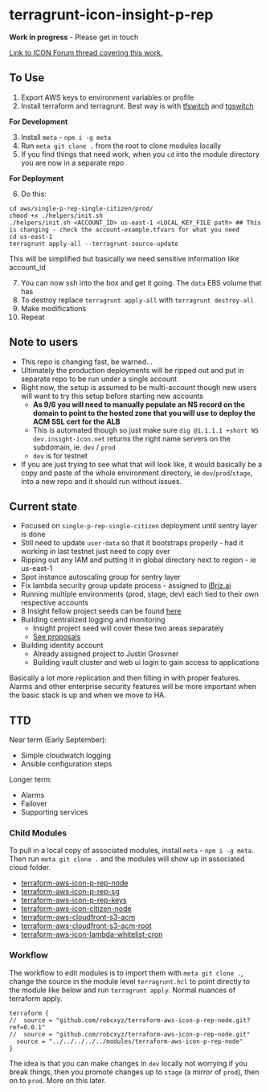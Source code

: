 # terragrunt-icon-insight-p-rep

**Work in progress** - Please get in touch 

[Link to ICON Forum thread covering this work.](https://forum.icon.community/t/automated-terraform-deployments/113)


## To Use 

1. Export AWS keys to environment variables or profile 
2. Install terraform and terragrunt. Best way is with [tfswitch](https://github.com/warrensbox/terraform-switcher) and [tgswitch](https://github.com/warrensbox/tgswitch)

**For Development** 

3. Install `meta` - `npm i -g meta` 
4. Run `meta git clone .` from the root to clone modules locally 
5. If you find things that need work, when you `cd` into the module directory you are now in a separate repo

**For Deployment** 

6. Do this:

```
cd aws/single-p-rep-single-citizen/prod/
chmod +x ./helpers/init.sh 
./helpers/init.sh <ACCOUNT_ID> us-east-1 <LOCAL_KEY_FILE path> ## This is changing - check the account-example.tfvars for what you need 
cd us-east-1
terragrunt apply-all --terragrunt-source-update 
```

This will be simplified but basically we need sensitive information like account_id 

7. You can now ssh into the box and get it going.  The `data` EBS volume that has 
8. To destroy replace `terragrunt apply-all` with `terragrunt destroy-all`
9. Make modifications
10. Repeat

## Note to users 

- This repo is changing fast, be warned...
- Ultimately the production deployments will be ripped out and put in separate repo to be run under a single account
- Right now, the setup is assumed to be multi-account though new users will want to try this setup before starting 
new accounts 
    - **As 9/6 you will need to manually populate an NS record on the domain to point to the hosted zone that you will 
    use to deploy the ACM SSL cert for the ALB** 
    - This is automated though so just make sure `dig @1.1.1.1 +short NS dev.insight-icon.net` returns the right name 
    servers on the subdomain, ie. `dev` / `prod`
    - `dev` is for testnet 
- If you are just trying to see what that will look like, it would basically be a copy and paste of the whole environment 
directory, ie `dev`/`prod`/`stage`, into a new repo and it should run without issues. 


## Current state 

- Focused on `single-p-rep-single-citizen` deployment until sentry layer is done 
- Still need to update `user-data` so that it bootstraps properly - had it working in last testnet just need to copy over
- Ripping out any IAM and putting it in global directory next to region - ie us-east-1
- Spot instance autoscaling group for sentry layer 
- Fix lambda security group update process - assigned to [iBriz.ai](http://ibriz.ai/)   
- Running multiple environments (prod, stage, dev) each tied to their own respective accounts 
- 8 Insight fellow project seeds can be found [here](https://docs.insight-icon.net/index.html)
- Building centralized logging and monitoring 
    - Insight project seed will cover these two areas separately
    - [See proposals](https://docs.insight-icon.net/insight-icon-project-seeds/index-project-seeds.html)
- Building identity account 
    - Already assigned project to Justin Grosvner 
    - Building vault cluster and web ui login to gain access to applications 
 
 Basically a lot more replication and then filling in with proper features. Alarms and other enterprise security features
 will be more important when the basic stack is up and when we move to HA. 

## TTD 

Near term (Early September): 

- Simple cloudwatch logging 
- Ansible configuration steps 

Longer term:
- Alarms 
- Failover 
- Supporting services 


### Child Modules 

To pull in a local copy of associated modules, install `meta` - `npm i -g meta`. Then run `meta git clone .` and the 
modules will show up in associated cloud folder. 

- [terraform-aws-icon-p-rep-node](https://github.com/robc-io/terraform-aws-icon-p-rep-node)
- [terraform-aws-icon-p-rep-sg](https://github.com/robc-io/terraform-aws-icon-p-rep-sg)
- [terraform-aws-icon-p-rep-keys](https://github.com/robc-io/terraform-aws-icon-p-rep-keys)
- [terraform-aws-icon-citizen-node](https://github.com/robc-io/terraform-aws-icon-citizen-node)
- [terraform-aws-cloudfront-s3-acm](https://github.com/robc-io/terraform-aws-cloudfront-s3-acm)
- [terraform-aws-cloudfront-s3-acm-root](https://github.com/robc-io/terraform-aws-cloudfront-s3-acm-root)
- [terraform-aws-icon-lambda-whitelist-cron](https://github.com/robc-io/terraform-aws-icon-lambda-whitelist-cron)


### Workflow 

The workflow to edit modules is to import them with `meta git clone .`, change the source in the module level 
`terragrunt.hcl` to point directly to the module like below and run `terragrunt apply`. Normal nuances of terraform 
apply. 

```
terraform {
//  source = "github.com/robcxyz/terraform-aws-icon-p-rep-node.git?ref=0.0.1"
//  source = "github.com/robcxyz/terraform-aws-icon-p-rep-node.git"
  source = "../../../../../modules/terraform-aws-icon-p-rep-node"
}
```

The idea is that you can make changes in `dev` locally not worrying if you break things, then you promote changes up to 
`stage` (a mirror of `prod`), then on to `prod`. More on this later. 


